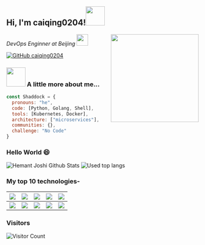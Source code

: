 <h2> Hi, I'm caiqing0204!<img src="https://media.giphy.com/media/mGcNjsfWAjY5AEZNw6/giphy.gif" width="50"></h2>
<img align='right' src="https://media.giphy.com/media/M9gbBd9nbDrOTu1Mqx/giphy.gif" width="230">
<p>
  <em>DevOps Enginner at Beijing </a>
  <img src="https://media.giphy.com/media/fYSnHlufseco8Fh93Z/giphy.gif" width="30">
  </br>
  </em>
</p>

[![GitHub caiqing0204](https://img.shields.io/github/followers/caiqing0204?label=follow&style=social)](https://github.com/caiqing0204)


### <img src="https://media.giphy.com/media/VgCDAzcKvsR6OM0uWg/giphy.gif" width="50"> A little more about me...  

```javascript
const Shaddock = {
  pronouns: "he",
  code: [Python, Golang, Shell],
  tools: [Kubernetes, Docker],
  architecture: ["microservices"],
  communities: {},
  challenge: "No Code"
}
```

### Hello World 😄

<!--
**dxxzst/dxxzst** is a ✨ _special_ ✨ repository because its `README.md` (this file) appears on your GitHub profile.

Here are some ideas to get you started:

- 🔭 I’m currently working on ...
- 🌱 I’m currently learning ...
- 👯 I’m looking to collaborate on ...
- 🤔 I’m looking for help with ...
- 💬 Ask me about ...
- 📫 How to reach me: ...
- 😄 Pronouns: ...
- ⚡ Fun fact: ...
-->

![Hemant Joshi Github Stats](https://github-readme-stats.vercel.app/api?username=caiqing0204&include_all_commits=true&show_icons=true&title_color=fff&icon_color=79ff97&text_color=9f9f9f&bg_color=151515&hide=["contribs"]&line_height=40&count_private=true)
![Used top langs](https://github-readme-stats.vercel.app/api/top-langs/?username=caiqing0204&theme=dracula)

### My top 10 technologies-

| ![](https://github.com/Rishit-dagli/Rishit-dagli/blob/master/badges/python.png) | ![](https://github.com/Rishit-dagli/Rishit-dagli/blob/master/badges/tensorflow.svg) | ![](https://github.com/Rishit-dagli/Rishit-dagli/blob/master/badges/gcp.png) | ![](https://github.com/Rishit-dagli/Rishit-dagli/blob/master/badges/azure.png) | ![](https://github.com/Rishit-dagli/Rishit-dagli/blob/master/badges/c++.png) |
| ------------------------------------------------------------ | ------------------------------------------------------------ | ------------------------------------------------------------ | ------------------------------------------------------------ | ------------------------------------------------------------ |
| ![](https://github.com/Rishit-dagli/Rishit-dagli/blob/master/badges/android.png) | ![](https://github.com/Rishit-dagli/Rishit-dagli/blob/master/badges/javascript.svg) | ![](https://github.com/Rishit-dagli/Rishit-dagli/blob/master/badges/node.svg) | ![](https://github.com/Rishit-dagli/Rishit-dagli/blob/master/badges/docker.svg) | ![](https://github.com/Rishit-dagli/Rishit-dagli/blob/master/badges/arduino.png) |
### Visitors
![Visitor Count](https://profile-counter.glitch.me/caiqing0204/count.svg)
